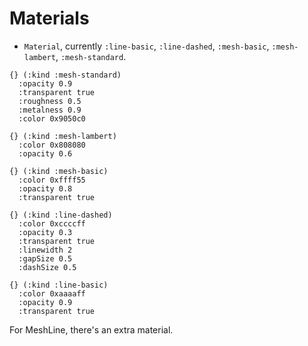 # Materials

- `Material`, currently `:line-basic`, `:line-dashed`, `:mesh-basic`, `:mesh-lambert`, `:mesh-standard`.

```
{} (:kind :mesh-standard)
  :opacity 0.9
  :transparent true
  :roughness 0.5
  :metalness 0.9
  :color 0x9050c0
```

```
{} (:kind :mesh-lambert)
  :color 0x808080
  :opacity 0.6
```

```
{} (:kind :mesh-basic)
  :color 0xffff55
  :opacity 0.8
  :transparent true
```

```
{} (:kind :line-dashed)
  :color 0xccccff
  :opacity 0.3
  :transparent true
  :linewidth 2
  :gapSize 0.5
  :dashSize 0.5
```

```
{} (:kind :line-basic)
  :color 0xaaaaff
  :opacity 0.9
  :transparent true
```

For MeshLine, there's an extra material.
